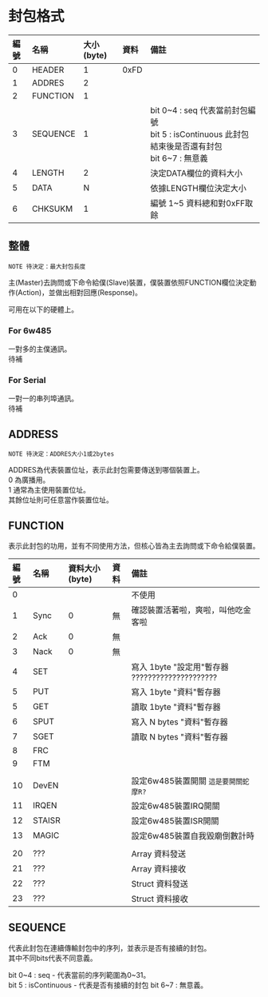 
# 封包格式

| 編號 | 名稱 | 大小(byte) | 資料 | 備註 |  
| :--- | :--- | :--- | :--- | :--- |  
| 0 | HEADER   | 1 | 0xFD |  |
| 1 | ADDRES   | 2 |  |  |
| 2 | FUNCTION | 1 |  |  |
| 3 | SEQUENCE | 1 |  | bit 0~4 : seq 代表當前封包編號 <br> bit 5 : isContinuous 此封包結束後是否還有封包 <br> bit 6~7 : 無意義  |
| 4 | LENGTH   | 2 |  | 決定DATA欄位的資料大小 |
| 5 | DATA     | N |  | 依據LENGTH欄位決定大小 |
| 6 | CHKSUKM  | 1 |  | 編號 1~5 資料總和對0xFF取餘 |

## 整體

    NOTE 待決定：最大封包長度

主(Master)去詢問或下命令給僕(Slave)裝置，僕裝置依照FUNCTION欄位決定動作(Action)，並做出相對回應(Response)。

可用在以下的硬體上。
### For 6w485
一對多的主僕通訊。  
待補

### For Serial
一對一的串列埠通訊。  
待補


## ADDRESS

    NOTE 待決定：ADDRES大小1或2bytes

ADDRES為代表裝置位址，表示此封包需要傳送到哪個裝置上。  
0 為廣播用。  
1 通常為主使用裝置位址。  
其餘位址則可任意當作裝置位址。  


## FUNCTION

表示此封包的功用，並有不同使用方法，但核心皆為主去詢問或下命令給僕裝置。


| 編號 | 名稱 | 資料大小(byte) | 資料 | 備註 |  
| :--- | :--- | :--- | :--- | :--- |  
| 0 |  |  |  | 不使用 |
| 1 | Sync | 0 | 無 | 確認裝置活著啦，爽啦，叫他吃金客啦 |
| 2 | Ack  | 0 | 無 |  |
| 3 | Nack | 0 | 無 |  |
| 4 | SET |  |  | 寫入 1byte "設定用"暫存器 ????????????????????? |
| 5 | PUT |  |  | 寫入 1byte "資料"暫存器 |
| 5 | GET |  |  | 讀取 1byte "資料"暫存器 |
| 6 | SPUT |  |  | 寫入 N bytes "資料"暫存器 |
| 7 | SGET |  |  | 讀取 N bytes "資料"暫存器 |
| 8 | FRC |  |  |  |
| 9 | FTM |  |  |  |
|  |  |  |  |  |
| 10 | DevEN |  |  | 設定6w485裝置開關 `這是要開關蛇摩R?`|
| 11 | IRQEN |  |  | 設定6w485裝置IRQ開關 |
| 12 | STAISR |  |  | 設定6w485裝置ISR開關 |
| 13 | MAGIC |  |  | 設定6w485裝置自我毀廟倒數計時 |
|  |  |  |  |  |
| 20 | ??? |  |  | Array 資料發送 |
| 21 | ??? |  |  | Array 資料接收 |
| 22 | ??? |  |  | Struct 資料發送 |
| 23 | ??? |  |  | Struct 資料接收 |



## SEQUENCE

代表此封包在連續傳輸封包中的序列，並表示是否有接續的封包。  
其中不同bits代表不同意義。  

bit 0~4 : seq - 代表當前的序列範圍為0~31。  
bit   5 : isContinuous - 代表是否有接續的封包
bit 6~7 : 無意義。
